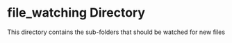 # file_watching Directory 

This directory contains the sub-folders that should be watched for new files 
